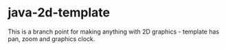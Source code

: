 # java-2d-template
This is a branch point for making anything with 2D graphics - template has pan, zoom and graphics clock.
